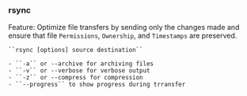 ### rsync

Feature: Optimize file transfers by sending only the changes made and ensure that file ``Permissions``, ``Ownership``, and ``Timestamps`` are preserved.

    ``rsync [options] source destination``

    - ``-a`` or --archive for archiving files
    - ``-v`` or --verbose for verbose output
    - ``-z`` or --compress for compression
    - ``--progress`` to show progress during trransfer